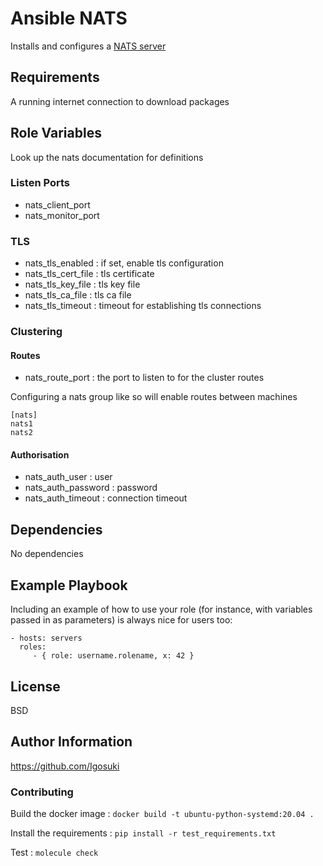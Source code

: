 Ansible NATS
=========

Installs and configures a [NATS server](https://github.com/nats-io/nats-server)

Requirements
------------

A running internet connection to download packages

Role Variables
--------------

Look up the nats documentation for definitions

### Listen Ports
- nats_client_port
- nats_monitor_port

### TLS 
- nats_tls_enabled : if set, enable tls configuration
- nats_tls_cert_file : tls certificate
- nats_tls_key_file : tls key file 
- nats_tls_ca_file : tls ca file
- nats_tls_timeout : timeout for establishing tls connections

### Clustering

#### Routes
- nats_route_port : the port to listen to for the cluster routes

Configuring a nats group like so will enable routes between machines  
```
[nats]
nats1
nats2
```

#### Authorisation

- nats_auth_user : user 
- nats_auth_password : password
- nats_auth_timeout : connection timeout

Dependencies
------------

No dependencies

Example Playbook
----------------

Including an example of how to use your role (for instance, with variables passed in as parameters) is always nice for users too:

    - hosts: servers
      roles:
         - { role: username.rolename, x: 42 }

License
-------

BSD

Author Information
------------------

https://github.com/Igosuki

### Contributing

Build the docker image : ```docker build -t ubuntu-python-systemd:20.04 .```

Install the requirements : ```pip install -r test_requirements.txt```

Test : ```molecule check```
